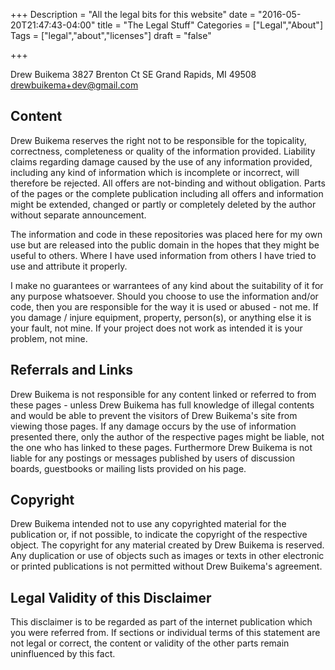 +++
Description = "All the legal bits for this website"
date = "2016-05-20T21:47:43-04:00"
title = "The Legal Stuff"
Categories = ["Legal","About"]
Tags = ["legal","about","licenses"]
draft = "false"

+++

Drew Buikema
3827 Brenton Ct SE
Grand Rapids, MI 49508
[drewbuikema+dev@gmail.com](mailto:drewbuikema+dev@gmail.com)

## Content

Drew Buikema reserves the right not to be responsible for the topicality, correctness, completeness or quality of the information provided. Liability claims regarding damage caused by the use of any information provided, including any kind of information which is incomplete or incorrect, will therefore be rejected. All offers are not-binding and without obligation. Parts of the pages or the complete publication including all offers and information might be extended, changed or partly or completely deleted by the author without separate announcement.

The information and code in these repositories was placed here for my own use but are released into the public domain in the hopes that they might be useful to others. Where I have used information from others I have tried to use and attribute it properly.

I make no guarantees or warrantees of any kind about the suitability of it for any purpose whatsoever. Should you choose to use the information and/or code, then you are responsible for the way it is used or abused - not me. If you damage / injure equipment, property, person(s), or anything else it is your fault, not mine. If your project does not work as intended it is your problem, not mine.

## Referrals and Links

Drew Buikema is not responsible for any content linked or referred to from these pages - unless Drew Buikema has full knowledge of illegal contents and would be able to prevent the visitors of Drew Buikema's site from viewing those pages. If any damage occurs by the use of information presented there, only the author of the respective pages might be liable, not the one who has linked to these pages. Furthermore Drew Buikema is not liable for any postings or messages published by users of discussion boards, guestbooks or mailing lists provided on his page.

## Copyright

Drew Buikema intended not to use any copyrighted material for the publication or, if not possible, to indicate the copyright of the respective object. The copyright for any material created by Drew Buikema is reserved. Any duplication or use of objects such as images or texts in other electronic or printed publications is not permitted without Drew Buikema's agreement.

## Legal Validity of this Disclaimer

This disclaimer is to be regarded as part of the internet publication which you were referred from. If sections or individual terms of this statement are not legal or correct, the content or validity of the other parts remain uninfluenced by this fact.